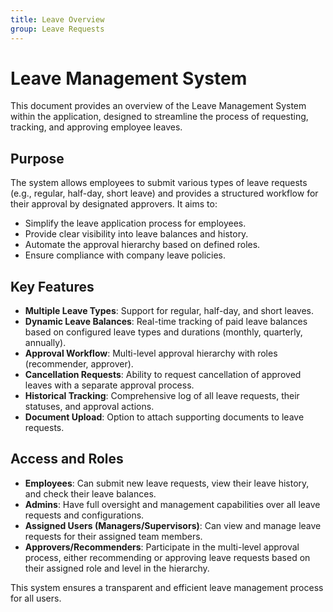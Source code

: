 ```yaml
---
title: Leave Overview
group: Leave Requests
---
```


# Leave Management System

This document provides an overview of the Leave Management System within the application, designed to streamline the process of requesting, tracking, and approving employee leaves.

## Purpose

The system allows employees to submit various types of leave requests (e.g., regular, half-day, short leave) and provides a structured workflow for their approval by designated approvers. It aims to:

-   Simplify the leave application process for employees.
-   Provide clear visibility into leave balances and history.
-   Automate the approval hierarchy based on defined roles.
-   Ensure compliance with company leave policies.

## Key Features

-   **Multiple Leave Types**: Support for regular, half-day, and short leaves.
-   **Dynamic Leave Balances**: Real-time tracking of paid leave balances based on configured leave types and durations (monthly, quarterly, annually).
-   **Approval Workflow**: Multi-level approval hierarchy with roles (recommender, approver).
-   **Cancellation Requests**: Ability to request cancellation of approved leaves with a separate approval process.
-   **Historical Tracking**: Comprehensive log of all leave requests, their statuses, and approval actions.
-   **Document Upload**: Option to attach supporting documents to leave requests.

## Access and Roles

-   **Employees**: Can submit new leave requests, view their leave history, and check their leave balances.
-   **Admins**: Have full oversight and management capabilities over all leave requests and configurations.
-   **Assigned Users (Managers/Supervisors)**: Can view and manage leave requests for their assigned team members.
-   **Approvers/Recommenders**: Participate in the multi-level approval process, either recommending or approving leave requests based on their assigned role and level in the hierarchy.

This system ensures a transparent and efficient leave management process for all users.
